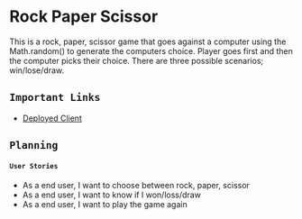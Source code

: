 # Rock Paper Scissor

This is a rock, paper, scissor game that goes against a computer using the Math.random() to generate the computers choice. Player goes first and then the computer picks their choice.  There are three possible scenarios; win/lose/draw.

## `Important Links`
- [Deployed Client](https://hernandoit.github.io/rock-paper-scissor/)

## `Planning`

#### `User Stories`

- As a end user, I want to choose between rock, paper, scissor
- As a end user, I want to know if I won/loss/draw
- As a end user, I want to play the game again
